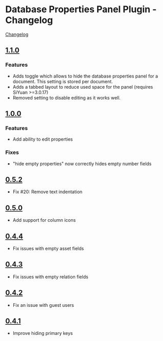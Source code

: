 # Database Properties Panel Plugin - Changelog

[Changelog](./CHANGELOG.md)

## [1.1.0](https://github.com/Macavity/siyuan-database-properties-panel/releases/tag/v1.1.0)

### Features

- Adds toggle which allows to hide the database properties panel for a document. This setting is stored per document.
- Adds a tabbed layout to reduce used space for the panel (requires SiYuan >=3.0.17)
- Removed setting to disable editing as it works well.

## [1.0.0](https://github.com/Macavity/siyuan-database-properties-panel/releases/tag/v1.0.0)

### Features

- Add ability to edit properties

### Fixes

- "hide empty properties" now correctly hides empty number fields

## [0.5.2](https://github.com/Macavity/siyuan-database-properties-panel/releases/tag/v0.5.2)

- Fix #20: Remove text indentation

## [0.5.0](https://github.com/Macavity/siyuan-database-properties-panel/releases/tag/v0.5.0)

- Add support for column icons

## [0.4.4](https://github.com/Macavity/siyuan-database-properties-panel/releases/tag/v0.4.4)

- Fix issues with empty asset fields

## [0.4.3](https://github.com/Macavity/siyuan-database-properties-panel/releases/tag/v0.4.3)

- Fix issues with empty relation fields

## [0.4.2](https://github.com/Macavity/siyuan-database-properties-panel/releases/tag/v0.4.2)

- Fix an issue with guest users

## [0.4.1](https://github.com/Macavity/siyuan-database-properties-panel/releases/tag/v0.4.1)

- Improve hiding primary keys
